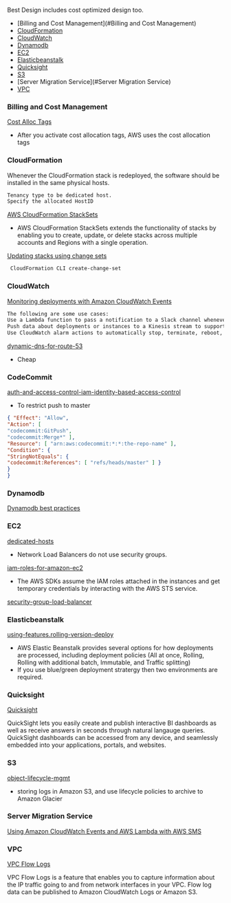 Best Design includes cost optimized design too.


- [Billing and Cost Management](#Billing and Cost Management)
- [CloudFormation](#CloudFormation)
- [CloudWatch](#CloudWatch)
- [Dynamodb](#Dynamodb)
- [EC2](#EC2)
- [Elasticbeanstalk](#Elasticbeanstalk)
- [Quicksight](#Quicksight)
- [S3](#S3)
- [Server Migration Service](#Server Migration Service)
- [VPC](#VPC)

### Billing and Cost Management

[Cost Alloc Tags](https://docs.aws.amazon.com/awsaccountbilling/latest/aboutv2/cost-alloc-tags.html)
- After you activate cost allocation tags, AWS uses the cost allocation tags



### CloudFormation
Whenever the CloudFormation stack is redeployed, the software should be installed in the same
  physical hosts.

```bash
Tenancy type to be dedicated host.
Specify the allocated HostID
```

[AWS CloudFormation StackSets](https://docs.aws.amazon.com/AWSCloudFormation/latest/UserGuide/what-is-cfnstacksets.html)

- AWS CloudFormation StackSets extends the functionality of stacks by enabling you to create, update, or delete stacks across multiple accounts and Regions with a single operation.

[Updating stacks using change sets](https://docs.aws.amazon.com/AWSCloudFormation/latest/UserGuide/using-cfn-updating-stacks-changesets.html)

```bash
 CloudFormation CLI create-change-set
```

### CloudWatch

[Monitoring deployments with Amazon CloudWatch Events](https://docs.aws.amazon.com/codedeploy/latest/userguide/monitoring-cloudwatch-events.html)

```bash
The following are some use cases:
Use a Lambda function to pass a notification to a Slack channel whenever deployments fail.
Push data about deployments or instances to a Kinesis stream to support comprehensive, real-time status monitoring.
Use CloudWatch alarm actions to automatically stop, terminate, reboot, or recover Amazon EC2 instances when a deployment or instance event you specify occurs.
```

[dynamic-dns-for-route-53](https://aws.amazon.com/blogs/compute/building-a-dynamic-dns-for-route-53-using-cloudwatch-events-and-lambda/)

- Cheap

### CodeCommit

[auth-and-access-control-iam-identity-based-access-control](https://docs.aws.amazon.com/codecommit/latest/userguide/auth-and-access-control-iam-identity-based-access-control.html#identity-based-policies-example-4)

- To restrict push to master

```json
{ "Effect": "Allow",
"Action": [
"codecommit:GitPush",
"codecommit:Merge*" ],
"Resource": [ "arn:aws:codecommit:*:*:the-repo-name" ],
"Condition": {
"StringNotEquals": {
"codecommit:References": [ "refs/heads/master" ] }
}
}
```

### Dynamodb

[Dynamodb best practices](https://docs.aws.amazon.com/amazondynamodb/latest/developerguide/best-practices.html)



### EC2

[dedicated-hosts](https://aws.amazon.com/ec2/dedicated-hosts)

- Network Load Balancers do not use security groups.

[iam-roles-for-amazon-ec2](https://docs.aws.amazon.com/AWSEC2/latest/UserGuide/iam-roles-for-amazon-ec2.html)

- The AWS SDKs assume the IAM roles attached in the instances and get temporary credentials by interacting with the AWS STS service.

[security-group-load-balancer](https://aws.amazon.com/premiumsupport/knowledge-center/security-group-load-balancer/)


### Elasticbeanstalk

[using-features.rolling-version-deploy](https://docs.aws.amazon.com/elasticbeanstalk/latest/dg/using-features.rolling-version-deploy.html)

- AWS Elastic Beanstalk provides several options for how deployments are processed, including deployment policies (All at once, Rolling, Rolling with additional batch, Immutable, and Traffic splitting)
- If you use blue/green deployment stratergy then two environments are required.


### Quicksight

[Quicksight](https://aws.amazon.com/quicksight/)

QuickSight lets you easily create and publish interactive BI dashboards as well as receive answers in seconds through natural langauge queries. QuickSight dashboards can be accessed from any device, and seamlessly embedded into your applications, portals, and websites.


### S3

[object-lifecycle-mgmt](https://docs.aws.amazon.com/AmazonS3/latest/userguide/object-lifecycle-mgmt.html)

- storing logs in Amazon S3, and use lifecycle policies to archive to Amazon
  Glacier

### Server Migration Service

[Using Amazon CloudWatch Events and AWS Lambda with AWS SMS](https://docs.aws.amazon.com/server-migration-service/latest/userguide/cwe-sms.html)


### VPC 

[VPC Flow Logs](https://docs.aws.amazon.com/vpc/latest/userguide/flow-logs.html)

VPC Flow Logs is a feature that enables you to capture information about the IP traffic going to and from network interfaces in your VPC. Flow log data can be published to Amazon CloudWatch Logs or Amazon S3. 
